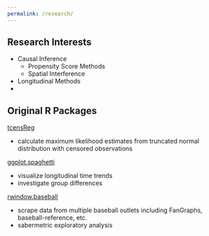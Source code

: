 ```yaml
---
permalink: /research/
---
```

## Research Interests

+ Causal Inference
	+ Propensity Score Methods
	+ Spatial Interference
+ Longitudinal Methods
+

## Original R Packages
[tcensReg](https://github.com/williazo/tcensReg)
- calculate maximum likelihood estimates from truncated normal distribution with censored observations

[ggplot.spaghetti](https://github.com/williazo/ggplot.spaghetti)
- visualize longitudinal time trends
- investigate group differences

[rwindow.baseball](https://github.com/williazo/rwindow.baseball)
- scrape data from multiple baseball outlets including FanGraphs, baseball-reference, etc.
- sabermetric exploratory analysis
